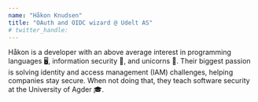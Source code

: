```yaml
---
name: "Håkon Knudsen"
title: "OAuth and OIDC wizard @ Udelt AS"
# twitter_handle: 
---
```

Håkon is a developer with an above average interest in programming languages 🖥️, information security 🔐, and unicorns 🦄. Their biggest passion is solving identity and access management (IAM) challenges, helping companies stay secure. When not doing that, they teach software security at the University of Agder 🎓.
